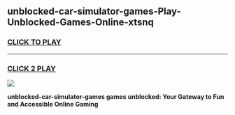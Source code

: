 
## unblocked-car-simulator-games-Play-Unblocked-Games-Online-xtsnq
<h3>
<a href="https://premium76.site?title=unblocked-car-simulator-games&ref=24A">CLICK TO PLAY</a></h3>
<hr>

<h3>
<a href="https://premium76.site?title=unblocked-car-simulator-games&ref=24A">CLICK 2 PLAY</a>
  
</h3>

<a href="https://premium76.site?title=unblocked-car-simulator-games&ref=24A"><img src="https://clearcache.store/games.png"></a>


**unblocked-car-simulator-games games unblocked: Your Gateway to Fun and Accessible Online Gaming**
